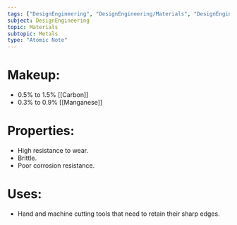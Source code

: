 ```yaml
---
tags: ["DesignEngineering", "DesignEngineering/Materials", "DesignEngineering/Materials/Metals", "DesignEngineering/Materials/Metals/Materials"]
subject: DesignEngineering
topic: Materials
subtopic: Metals
type: "Atomic Note"
---
```


# Makeup:
 - 0.5% to 1.5% [[Carbon]]
 - 0.3% to 0.9% [[Manganese]]
 
# Properties:
 - High resistance to wear.
 - Brittle.
 - Poor corrosion resistance.
 
 # Uses:
 - Hand and machine cutting tools that need to retain their sharp edges.